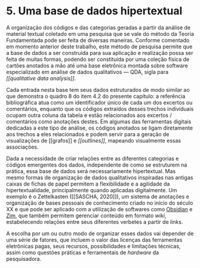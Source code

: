 # 5. Uma base de dados hipertextual
A organização dos códigos e das categorias geradas a partir da análise de material textual coletado em uma pesquisa que se vale do método da Teoria Fundamentada pode ser feita de diversas maneiras. Conforme comentado em momento anterior deste trabalho, este método de pesquisa permite que a base de dados a ser construída para sua aplicação e realização possa ser feita de muitas formas, podendo ser constituída por uma coleção física de cartões anotados a mão até uma base eletrônica montada sobre software especializado em análise de dados qualitativos — QDA, sigla para _[[qualitative data analysis]]_.

Cada entrada nesta base tem seus dados estruturados de modo similar ao que demonstra o quadro 8 do item 4.2 do presente capítulo: a referência bibliográfica atua como um identificador único de cada um dos excertos ou comentários, enquanto que os códigos extraídos desses trechos individuais ocupam outra coluna da tabela e estão relacionados aos excertos / comentários como anotações destes. Em algumas das ferramentas digitais dedicadas a este tipo de análise, os códigos anotados se ligam diretamente aos trechos a eles relacionados e podem servir para a geração de visualizações de [[grafos]] e _[[outlines]]_, mapeando visualmente essas associações.

Dada a necessidade de criar relações entre as diferentes categorias e códigos emergentes dos dados, independente de como se estruturem na prática, essa base de dados será necessariamente hipertextual. Mas mesmo formas de organização de dados qualitativos inspiradas nas antigas caixas de fichas de papel permitem a flexibilidade e a agilidade da hipertextualidade, principalmente quando aplicadas digitalmente. Um exemplo é o Zettelkasten ([[SASCHA, 2020]]), um sistema de anotações e organização de bases pessoais de conhecimento criado no início do século XX e que pode ser aplicado com a utilização de softwares como [Obsidian](https://obsidian.md/) e [Zim](https://zim-wiki.org/), que também permitem gerenciar conteúdo em formato _wiki_, estabelecendo relações entre seus diferentes verbetes a partir de links.

A escolha por um ou outro modo de organizar esses dados vai depender de uma série de fatores, que incluem o valor das licenças das ferramentas eletrônicas pagas, seus recursos, possibilidades e limitações técnicas, assim como questões práticas e ferramentais de _hardware_ da pesquisadora.